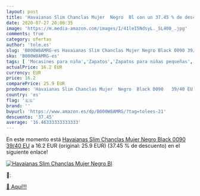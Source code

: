 ```yaml
---
layout: post
title: 'Havaianas Slim Chanclas Mujer  Negro  Bl con un 37.45 % de descuento'
date: 2020-07-27 20:00:35
image: 'https://m.media-amazon.com/images/I/41leI5NdsyL._SL400_.jpg'
comments: true
category: ofertas
author: 'tole.es'
slug: 'B000W8AMRG-es Havaianas Slim Chanclas Mujer Negro Black 0090 39/40 EU'
sku: 'B000W8AMRG-es'
tags: [ 'Mocasines para niña','Zapatos','Zapatos para niñas pequeñas','Zapatos y complementos','chanclas', ]
actualPrice: 16.2 EUR
currency: EUR
price: 16.2
comparePrice: 25.9 EUR
prodname: 'Havaianas Slim Chanclas Mujer  Negro  Black 0090   39/40 EU'
country: 'es'
flag: '🇪🇸'
brand: ''
buyurl: 'https://www.amazon.es/dp/B000W8AMRG/?tag=tolees-21'
descuento: '37.45'
average: '16.46333333333333'
---
```


En este momento está [Havaianas Slim Chanclas Mujer  Negro  Black 0090   39/40 EU](https://www.amazon.es/dp/B000W8AMRG/?tag=tolees-21) a 16.2 EUR (original: 25.9 EUR) (37.45 %  de descuento) en el siguiente enlace!

[![Havaianas Slim Chanclas Mujer  Negro  Bl](https://m.media-amazon.com/images/I/41leI5NdsyL._SL400_.jpg)](https://www.amazon.es/dp/B000W8AMRG/?tag=tolees-21)

🔎:


[🛒 Aquí!!!](https://www.amazon.es/dp/B000W8AMRG/?tag=tolees-21)
